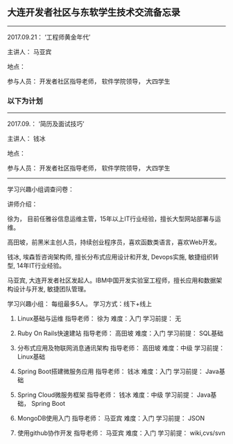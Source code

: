 ## 大连开发者社区与东软学生技术交流备忘录

---

2017.09.21： ‘工程师黄金年代’

主讲人： 马亚宾

地点：

参与人员： 开发者社区指导老师， 软件学院领导， 大四学生



### 以下为计划

---

2017.09.： ‘简历及面试技巧’

主讲人： 钱冰

地点：

参与人员： 开发者社区指导老师， 软件学院领导， 大四学生


---

学习兴趣小组调查问卷：

讲师介绍：

徐为， 目前任雅谷信息运维主管，15年以上IT行业经验，擅长大型网站部署与运维。

高田坡，前黑米主创人员，持续创业程序员，喜欢函数类语言，喜欢Web开发。

钱冰, 埃森哲咨询架构师, 擅长分布式应用设计和开发, Devops实施, 敏捷组织转型, 14年IT行业经验。

马亚宾, 大连开发者社区发起人。IBM中国开发实验室工程师，擅长应用和数据架构设计与开发, 敏捷团队管理。


学习兴趣小组：  每组最多5人。 学习方式：线下+线上

1. Linux基础与运维                   指导老师： 徐为      难度：入门     学习前提： 无

2. Ruby On Rails快速建站             指导老师： 高田坡    难度：入门     学习前提： SQL基础

3. 分布式应用及物联网消息通讯架构    指导老师： 高田坡    难度：中级     学习前提： Linux基础

4. Spring Boot搭建微服务应用         指导老师： 钱冰      难度：入门     学习前提： Java基础

5. Spring Cloud微服务框架            指导老师： 钱冰      难度：中级     学习前提： Java基础， Spring Boot

6. MongoDB使用入门                   指导老师： 马亚宾    难度：入门     学习前提： JSON

7. 使用github协作开发                指导老师： 马亚宾    难度：入门     学习前提： wiki,cvs/svn

